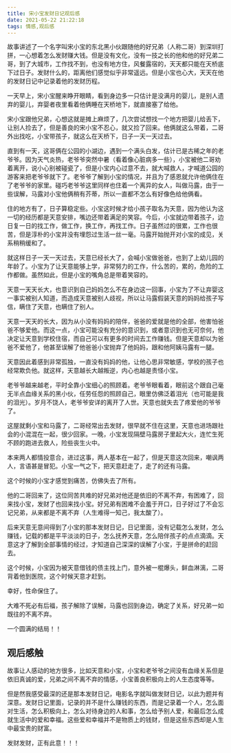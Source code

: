 ```yaml
---
title: 宋小宝发财日记观后感
date: 2021-05-22 21:22:18
tags: 情感,观后感
---
```


故事讲述了一个名字叫宋小宝的东北黑小伙跟随他的好兄弟（人称二哥）到深圳打拼，一心想着怎么发财赚大钱。但是没有文化，没有一技之长的他和他的好兄弟二哥，到了大城市，工作找不到，也没有地方住，风餐露宿的，天天都只能在天桥底下过日子。发财什么的，距离他们感觉似乎非常遥远。但是小宝也心大，天天在他的发财日记中记录着他的发财历程。

一天早上，宋小宝醒来睁开眼睛，看到身边多一只估计是没满月的婴儿，是别人遗弃的婴儿，弃婴者夜里看着他俩睡在天桥地下，就直接塞了给他。

宋小宝跟他兄弟，心想这就是摊上麻烦了，几次尝试想找一个地方把婴儿给丢下，让别人捡去了，但是善良的宋小宝不忍心，就又捡了回来。他俩就这么带着，二哥外出找吃，小宝带孩子，就这么在天桥下，日子一天一天过去。

直到有一天，这哥俩在公园的小湖边，遇到一个满头白发，估计已是古稀之年的老爷爷。因为天气炎热，老爷爷突然中暑（看着像心脏病多一些），小宝被他二哥劝着离开，说小心别被碰瓷了，但是小宝内心过意不去，就大喊救人，才喊道公园的游客来把老爷爷就下了。老爷爷了解到小宝的情况，并且为了感恩就允许他俩住在了老爷爷的家里。碰巧老爷爷这里同样也住着一个离异的女人，叫做马露，由于一些误解，马露对小宝他俩稍有芥蒂，所以一直都不怎么有好像色给他俩看。

住的地方有了，日子算稳定些。小宝这时候才给小孩子取名为天意，因为他认为这一切的经历都是天意安排，嘴边还带着满足的笑容。今后，小宝就边带着孩子，边日复一日的找工作，做工作，换工作，再找工作。日子虽然过的很累，工作也很苦，但是淳朴的小宝并没有埋怨过生活一丝一毫。马露开始抛开对小宝的成见，关系稍稍缓和了。

就这样日子一天一天过去，天意已经长大了，会喊小宝做爸爸，也到了上幼儿园的年龄了。小宝为了让天意能够上学，非常努力的工作，什么苦的，累的，危险的工作都做。虽然如此，但是小宝的嘴角总是带着笑容的。

天意一天天长大，也意识到自己妈妈怎么不在身边这一回事，小宝为了不让弃婴这一事实被别人知道，而造成天意被别人歧视，所以让马露假装天意的妈妈给孩子写信，瞒住了天意，也瞒住了别人。

天意一天天的长大，因为从小没有妈妈的陪伴，爸爸的爱就是他的全部，他害怕爸爸不够爱他。而这一点，小宝可能没有充分的意识到，或者意识到也无可奈何，他决定让天意到学校住宿，而自己可以有更多的时间去工作赚钱。但是天意却以为爸爸不爱他了，他甚至误解了他爸爸小宝抛弃了他妈妈，跟和他阿姨马露有一腿。

天意因此着感到非常孤独，一直没有妈妈的他，让他心思非常敏感，学校的孩子也经常欺负他。就这样，天意越长大越叛逆，内心也越是责怪小宝。

老爷爷越来越老，平时全靠小宝细心的照顾着。老爷爷眼看着，眼前这个跟自己毫无半点血缘关系的黑小伙，任劳任怨的照顾自己，眼里仿佛泛着泪光（也可能是我的泪光）。岁月不饶人，老爷爷安详的离开了人世。天意也就失去了疼爱他的爷爷了。

这屋就剩小宝和马露了，二哥经常出去发财，很早就不住在这里，天意也进场跟社会的小混混在一起，很少回家。一晚，小宝发现隔壁马露房子里起大火，连忙生死不顾的跑进去救人，险些丧生火中。

本来两人都情投意合，进过这事，两人基本在一起了，但是天意这次回来，嘲讽两人，言语甚是冒犯。小宝一气之下，把天意赶走了，走了的还有马露。

这个时候的小宝才感觉到痛苦，仿佛失去了所有。

他的二哥回来了，这位同苦共难的好兄弟对他还是依旧的不离不弃，有困难了，回来找小宝，发财了也回来找小宝。好兄弟有困难不会羞于开口，日子好过了不会忘记兄弟，从来都是不离不弃（人生难得一知己，我太酸了）。

后来天意无意间得到了小宝的那本发财日记，日记里面，没有记载怎么发财，怎么赚钱，记载的都是平平淡淡的日子，怎么抚养天意，怎么陪伴孩子的点点滴滴。天意这才了解到全部事情的经过，才知道自己深深的误解了小宝，于是拼命的赶回去。

这个时候，小宝因为被天意借钱的债主找上门，意外被一棍爆头，鲜血淋漓，二哥背着他到医院，这个时候天意才赶到。

幸好，性命保住了。

大难不死必有后福，孩子解除了误解，马露也回到身边，确定了关系，好兄弟一如既往的不离不弃。

一个圆满的结局！！

## 观后感触

故事让人感动的地方很多，比如天意和小宝，小宝和老爷爷之间没有血缘关系但是依旧真诚的爱，兄弟之间不离不弃的情感，小宝善良积极向上的人生态度等等。

但是然我感受最深的还是那本发财日记，电影名字就叫做发财日记，以此为题并有深意。发财日记里面，记录的并不是什么赚钱的东西，而是记录着一个人，怎么面对生活，怎么积极向上，怎么对待身边的人和事，怎么给予别人爱，和最后怎么成就生活中的爱和幸福。这些爱和幸福并不是物质上的钱财，但是这些东西却是人生中最宝贵的财富。

发财发财，正有此意！！！